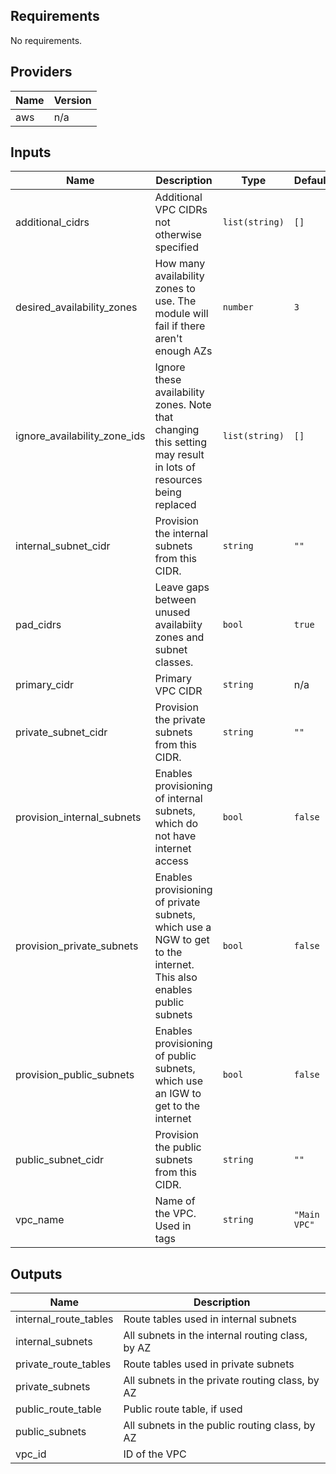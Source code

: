 ## Requirements

No requirements.

## Providers

| Name | Version |
|------|---------|
| aws | n/a |

## Inputs

| Name | Description | Type | Default | Required |
|------|-------------|------|---------|:--------:|
| additional\_cidrs | Additional VPC CIDRs not otherwise specified | `list(string)` | `[]` | no |
| desired\_availability\_zones | How many availability zones to use. The module will fail if there aren't enough AZs | `number` | `3` | no |
| ignore\_availability\_zone\_ids | Ignore these availability zones. Note that changing this setting may result in lots of resources being replaced | `list(string)` | `[]` | no |
| internal\_subnet\_cidr | Provision the internal subnets from this CIDR. | `string` | `""` | no |
| pad\_cidrs | Leave gaps between unused availabiity zones and subnet classes. | `bool` | `true` | no |
| primary\_cidr | Primary VPC CIDR | `string` | n/a | yes |
| private\_subnet\_cidr | Provision the private subnets from this CIDR. | `string` | `""` | no |
| provision\_internal\_subnets | Enables provisioning of internal subnets, which do not have internet access | `bool` | `false` | no |
| provision\_private\_subnets | Enables provisioning of private subnets, which use a NGW to get to the internet. This also enables public subnets | `bool` | `false` | no |
| provision\_public\_subnets | Enables provisioning of public subnets, which use an IGW to get to the internet | `bool` | `false` | no |
| public\_subnet\_cidr | Provision the public subnets from this CIDR. | `string` | `""` | no |
| vpc\_name | Name of the VPC. Used in tags | `string` | `"Main VPC"` | no |

## Outputs

| Name | Description |
|------|-------------|
| internal\_route\_tables | Route tables used in internal subnets |
| internal\_subnets | All subnets in the internal routing class, by AZ |
| private\_route\_tables | Route tables used in private subnets |
| private\_subnets | All subnets in the private routing class, by AZ |
| public\_route\_table | Public route table, if used |
| public\_subnets | All subnets in the public routing class, by AZ |
| vpc\_id | ID of the VPC |

